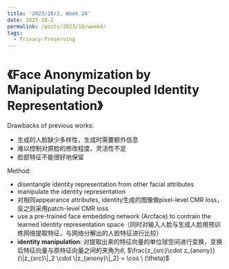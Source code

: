 ```yaml
---
title: '2023/10/2, Week 24'
date: 2023-10-2
permalink: /posts/2023/10/week4/
tags:
  - Privacy-Preserving
---
```


# 《Face Anonymization by Manipulating Decoupled Identity Representation》

Drawbacks of previous works:

- 生成的人脸缺少多样性，生成时需要额外信息
- 难以控制对原脸的修改程度，灵活性不足
- 脸部特征不能很好地保留

Method:

- disentangle identity representation from other facial attributes
- manipulate the identity representation
- 对相同appearance attributes, identity生成的图像做pixel-level CMR loss，反之则采用patch-level CMR loss
- use a pre-trained face embedding network (Arcface) to contrain the learned identity representation space（同时对输入人脸与生成人脸用预训练网络提取特征，与网络分解出的人脸特征进行比较）
- **identity manipulation**: 对提取出来的特征向量的单位球空间进行变换，变换后特征向量与原特征向量之间的夹角为$\theta$, $\frac{z_{src}\cdot z_{anony}}{\|z_{src}\|_2 \cdot \|z_{anony}\|_2} = \cos \ (\theta)$